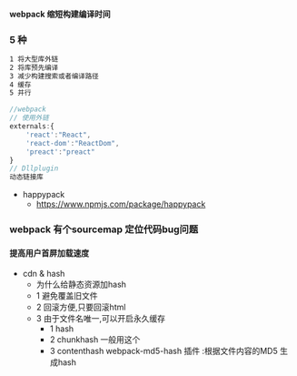 #### webpack 缩短构建编译时间  
### 5 种
```html
1 将大型库外链
2 将库预先编译
3 减少构建搜索或者编译路径
4 缓存
5 并行
```
```javascript
//webpack 
// 使用外链
externals:{
    'react':"React",
    'react-dom':"ReactDom",
    'preact':"preact"
}
// Dllplugin
动态链接库

```
- happypack 
    - https://www.npmjs.com/package/happypack
    
### webpack 有个sourcemap 定位代码bug问题

#### 提高用户首屏加载速度

- cdn & hash
    - 为什么给静态资源加hash
     - 1 避免覆盖旧文件
     - 2 回滚方便,只要回滚html
     - 3 由于文件名唯一,可以开启永久缓存
       - 1 hash
       - 2 chunkhash  一般用这个
       - 3 contenthash
           webpack-md5-hash 插件 :根据文件内容的MD5 生成hash 

